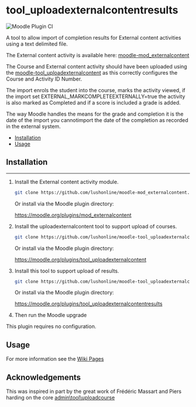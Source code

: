 # tool_uploadexternalcontentresults
![Moodle Plugin CI](https://github.com/lushonline/moodle-tool_uploadexternalcontentresults/workflows/Moodle%20Plugin%20CI/badge.svg?branch=master)

A tool to allow import of completion results for External content activities using a text delimited file.

The External content activity is available here:
[moodle-mod_externalcontent](https://github.com/lushonline/moodle-mod_externalcontent)

The Course and External content activity should have been uploaded using the
[moodle-tool_uploadexternalcontent](https://github.com/lushonline/moodle-tool_uploadexternalcontent) as this correctly configures the Course and Activity ID Number.

The import enrols the student into the course, marks the activity viewed, if the import set EXTERNAL_MARKCOMPLETEEXTERNALLY=true the activity is also marked as Completed and if a score is included a grade is added.

The way Moodle handles the means for the grade and completion it is the date of the import you cannotimport the date of the completion as recorded in the external system.

- [Installation](#installation)
- [Usage](#usage)

## Installation

---
1. Install the External content activity module.

   ```sh
   git clone https://github.com/lushonline/moodle-mod_externalcontent.git mod/externalcontent
   ```

   Or install via the Moodle plugin directory:

   https://moodle.org/plugins/mod_externalcontent

2. Install the uploadexternalcontent tool to support upload of courses.

   ```sh
   git clone https://github.com/lushonline/moodle-tool_uploadexternalcontent.git admin/tool/uploadexternalcontent
   ```

   Or install via the Moodle plugin directory:

   https://moodle.org/plugins/tool_uploadexternalcontent

3. Install this tool to support upload of results.

   ```sh
   git clone https://github.com/lushonline/moodle-tool_uploadexternalcontentresults.git admin/tool/uploadexternalcontentresults
   ```

   Or install via the Moodle plugin directory:
     
    https://moodle.org/plugins/tool_uploadexternalcontentresults

4. Then run the Moodle upgrade

This plugin requires no configuration.

## Usage

For more information see the [Wiki Pages](https://github.com/lushonline/moodle-tool_uploadexternalcontentresults/wiki)

## Acknowledgements

This was inspired in part by the great work of Frédéric Massart and Piers harding on the core [admin\tool\uploadcourse](https://github.com/moodle/moodle/tree/master/admin/tool/uploadcourse)
